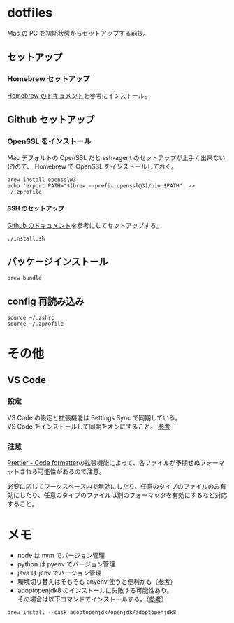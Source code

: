 # dotfiles

Mac の PC を初期状態からセットアップする前提。

## セットアップ

### Homebrew セットアップ

[Homebrew のドキュメント](https://docs.brew.sh/FAQ)を参考にインストール。

## Github セットアップ

### OpenSSL をインストール

Mac デフォルトの OpenSSL だと ssh-agent のセットアップが上手く出来ない(?)ので、
Homebrew で OpenSSL をインストールしておく。

```
brew install openssl@3
echo 'export PATH="$(brew --prefix openssl@3)/bin:$PATH"' >> ~/.zprofile
```

#### SSH のセットアップ

[Github のドキュメント](https://docs.github.com/ja/authentication/connecting-to-github-with-ssh/generating-a-new-ssh-key-and-adding-it-to-the-ssh-agent?platform=mac)を参考にしてセットアップする。

```
./install.sh
```

## パッケージインストール

```
brew bundle
```

## config 再読み込み

```
source ~/.zshrc
source ~/.zprofile
```

# その他

## VS Code

### 設定

VS Code の設定と拡張機能は Settings Sync で同期している。  
VS Code をインストールして同期をオンにすること。
[参考](https://code.visualstudio.com/docs/editor/settings-sync)

### 注意

[Prettier - Code formatter](https://marketplace.visualstudio.com/items?itemName=SimonSiefke.prettier-vscode)の拡張機能によって、各ファイルが予期せぬフォーマットされる可能性があるので注意。

必要に応じてワークスペース内で無効にしたり、任意のタイプのファイルのみ有効にしたり、任意のタイプのファイルは別のフォーマッタを有効にするなど対応すること。

# メモ

- node は nvm でバージョン管理
- python は pyenv でバージョン管理
- java は jenv でバージョン管理
- 環境切り替えはそもそも anyenv 使うと便利かも（[参考](https://zenn.dev/ryuu/articles/use-anyversions)）
- adoptopenjdk8 のインストールに失敗する可能性あり。  
  その場合は以下コマンドでインストールする。（[参考](https://qiita.com/gishi_yama/items/9cdb3d95ee7f25b8018f)）

```
brew install --cask adoptopenjdk/openjdk/adoptopenjdk8
```
